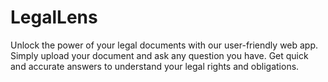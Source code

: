 # LegalLens
Unlock the power of your legal documents with our user-friendly web app. Simply upload your document and ask any question you have. 
Get quick and accurate answers to understand your legal rights and obligations.
